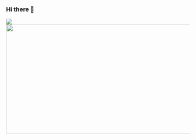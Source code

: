 ### Hi there 👋

![](https://linkedinpromo.s3-us-west-1.amazonaws.com/ESTEBAN+DIAZ.png)
<img src="https://linkedinpromo.s3-us-west-1.amazonaws.com/ESTEBAN+DIAZ.png" width="1200" height="300">

<!--
**esteban-q-diaz/esteban-q-diaz** is a ✨ _special_ ✨ repository because its `README.md` (this file) appears on your GitHub profile.

Here are some ideas to get you started:

- 🔭 I’m currently working on ...
- 🌱 I’m currently learning ...
- 👯 I’m looking to collaborate on ...
- 🤔 I’m looking for help with ...
- 💬 Ask me about ...
- 📫 How to reach me: ...
- 😄 Pronouns: ...
- ⚡ Fun fact: ...
-->
